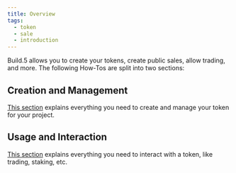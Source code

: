 ```yaml
---
title: Overview
tags:
  - token
  - sale
  - introduction
---
```


Build.5 allows you to create your tokens, create public sales, allow trading, and more. The following How-Tos are split into two sections:

## Creation and Management

[This section](./creation-managment) explains everything you need to create and manage your token for your project.

## Usage and Interaction

[This section](./usage-interaction) explains everything you need to interact with a token, like trading, staking, etc.
